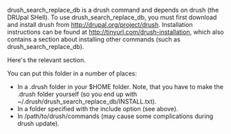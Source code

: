 drush_search_replace_db is a drush command and depends on drush (the DRUpal SHell).
To use drush_search_replace_db, you must first download and install drush from
http://drupal.org/project/drush. Installation instructions can be found at
http://tinyurl.com/drush-installation, which also contains a section about
installing other commands (such as drush_search_replace_db).

Here's the relevant section.

You can put this folder in a number of places:
- In a .drush folder in your $HOME folder. Note, that you have to make the
  .drush folder yourself (so you end up with ~/.drush/drush_search_replace_db/INSTALL.txt).
- In a folder specified with the include option (see above).
- In /path/to/drush/commands (may cause some complications during drush update).